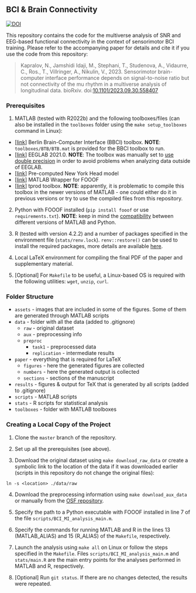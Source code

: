 ## BCI & Brain Connectivity

[![DOI](https://zenodo.org/badge/688030003.svg)](https://zenodo.org/badge/latestdoi/688030003)

This repository contains the code for the multiverse analysis of SNR and EEG-based functional connectivity in the context of sensorimotor BCI training. Please refer to the accompanying paper for details and cite it if you use the code from this repository:

> Kapralov, N., Jamshidi Idaji, M., Stephani, T., Studenova, A., Vidaurre, C., Ros., T., Villringer, A., Nikulin, V., 2023. Sensorimotor brain-computer interface performance depends on signal-to-noise ratio but not connectivity of the mu rhythm in a multiverse analysis of longitudinal data. bioRxiv. doi:[10.1101/2023.09.30.558407](https://doi.org/10.1101/2023.09.30.558407)

### Prerequisites

1. MATLAB (tested with R2022b) and the following toolboxes/files (can also be installed in the `toolboxes` folder using the `make setup_toolboxes` command in Linux):

 * [[link](https://github.com/bbci/bbci_public)] Berlin Brain-Computer Interface (BBCI) toolbox. **NOTE**: `toolboxes/BTB/BTB.mat` is provided for the BBCI toolbox to run. 
 * [[link](https://sccn.ucsd.edu/eeglab/download.php)] EEGLAB 2021.0. **NOTE**: The toolbox was manually set to [use double precision](https://eeglab.org/tutorials/misc/EEGLAB_option_menu.html) in order to avoid problems when analyzing data outside of EEGLAB.
 * [[link](https://www.parralab.org/nyhead/sa_nyhead.mat)] Pre-computed New York Head model
 * [[link](https://github.com/fooof-tools/fooof_mat)] MATLAB Wrapper for FOOOF 
 * [[link](https://github.com/jadref/tprod)] tprod toolbox. **NOTE**: apparently, it is problematic to compile this toolbox in the newer versions of MATLAB - one could either do it in previous versions or try to use the compiled files from this repository.
 
2. Python with FOOOF installed (`pip install fooof` or use `requirements.txt`). **NOTE**: keep in mind the [compatibility](https://www.mathworks.com/support/requirements/python-compatibility.html) between different versions of MATLAB and Python.

3. R (tested with version 4.2.2) and a number of packages specified in the environment file (`stats/renv.lock`). `renv::restore()` can be used to install the required packages, more details are available [here](https://rstudio.github.io/renv/articles/collaborating.html).

4. Local LaTeX environment for compiling the final PDF of the paper and supplementary material.

5. [Optional] For `Makefile` to be useful, a Linux-based OS is required with the following utilities: `wget`, `unzip`, `curl`.

### Folder Structure

* `assets` - images that are included in some of the figures. Some of them are generated through MATLAB scripts
* `data` - folder with all the data (added to .gitignore)
  * `raw` - original dataset
  * `aux` - preprocessing info
  * `preproc`
    * `task1` - preprocessed data
    * `replication` - intermediate results
* `paper` - everything that is required for LaTeX
  * `figures` - here the generated figures are collected
  * `numbers` - here the generated output is collected
  * `sections` - sections of the manuscript
* `results` - figures & output for TeX that is generated by all scripts (added to .gitignore)
* `scripts` - MATLAB scripts
* `stats` - R scripts for statistical analysis
* `toolboxes` - folder with MATLAB toolboxes

### Creating a Local Copy of the Project

1. Clone the `master` branch of the repository.

2. Set up all the prerequisites (see above).

3. Download the original dataset using `make download_raw_data` or create a symbolic link to the location of the data if it was downloaded earlier (scripts in this repository do not change the original files):

```
ln -s <location> ./data/raw
```

4. Download the preprocessing information using `make download_aux_data` or manually from the [OSF repository](https://osf.io/tcvyd/).

5. Specify the path to a Python executable with FOOOF installed in line 7 of the file `scripts/BCI_MI_analysis_main.m`.

6. Specify the commands for running MATLAB and R in the lines 13 (MATLAB_ALIAS) and 15 (R_ALIAS) of the `Makefile`, respectively.

7. Launch the analysis using `make all` on Linux or follow the steps specified in the `Makefile`. Files `scripts/BCI_MI_analysis_main.m` and `stats/main.R` are the main entry points for the analyses performed in MATLAB and R, respectively.

8. [Optional] Run `git status`. If there are no changes detected, the results were repeated.
